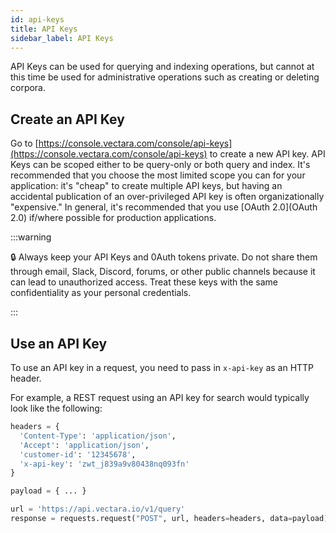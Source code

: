 ```yaml
---
id: api-keys
title: API Keys
sidebar_label: API Keys
---
```


API Keys can be used for querying and indexing operations, but cannot at this
time be used for administrative operations such as creating or deleting corpora.

## Create an API Key
Go to [https://console.vectara.com/console/api-keys](https://console.vectara.com/console/api-keys)
to create a new API key.  API Keys can be scoped either to be query-only or
both query and index.  It's recommended that you choose the most limited scope
you can for your application: it's "cheap" to create multiple API keys, but
having an accidental publication of an over-privileged API key is often
organizationally "expensive."  In general, it's recommended that you use
[OAuth 2.0](OAuth 2.0) if/where possible for production applications.

:::warning

:lock: Always keep your API Keys and 0Auth tokens private. Do not share them through email, Slack, Discord, forums, or other public channels because it can lead to unauthorized access. Treat these keys with the same confidentiality as your personal credentials. 

:::

## Use an API Key
To use an API key in a request, you need to pass in `x-api-key` as an HTTP
header.

For example, a REST request using an API key for search would typically look
like the following:
```py showLineNumbers
headers = {
  'Content-Type': 'application/json',
  'Accept': 'application/json',
  'customer-id': '12345678',
  'x-api-key': 'zwt_j839a9v80438nq093fn'
}

payload = { ... }

url = 'https://api.vectara.io/v1/query'
response = requests.request("POST", url, headers=headers, data=payload)
```

